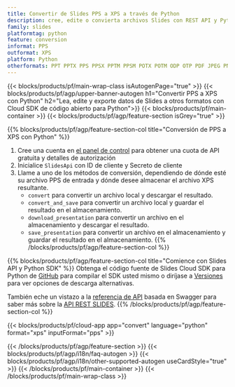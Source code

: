 ```yaml
---
title: Convertir de Slides PPS a XPS a través de Python
description: cree, edite o convierta archivos Slides con REST API y Python SDK de código abierto
family: slides
platformtag: python
feature: conversion
informat: PPS
outformat: XPS
platform: Python
otherformats: PPT PPTX PPS PPSX PPTM PPSM POTX POTM ODP OTP PDF JPEG PNG BMP TIFF SVG HTML SWF HTML5 GIF XAML MPEG4
---
```


{{< blocks/products/pf/main-wrap-class isAutogenPage="true" >}}
{{< blocks/products/pf/agp/upper-banner-autogen h1="Convertir PPS a XPS con Python" h2="Lea, edite y exporte datos de Slides a otros formatos con Cloud SDK de código abierto para Python">}}
{{< blocks/products/pf/main-container >}}
{{< blocks/products/pf/agp/feature-section isGrey="true" >}}

{{% blocks/products/pf/agp/feature-section-col title="Conversión de PPS a XPS con Python" %}}
1. Cree una cuenta en <a href="https://dashboard.aspose.cloud/">el panel de control</a> para obtener una cuota de API gratuita y detalles de autorización
1. Inicialice ```SlidesApi``` con ID de cliente y Secreto de cliente
1. Llame a uno de los métodos de conversión, dependiendo de dónde esté su archivo PPS de entrada y dónde desee almacenar el archivo XPS resultante.
    - ```convert``` para convertir un archivo local y descargar el resultado.
    - ```convert_and_save``` para convertir un archivo local y guardar el resultado en el almacenamiento.
    - ```download_presentation``` para convertir un archivo en el almacenamiento y descargar el resultado.
    - ```save_presentation``` para convertir un archivo en el almacenamiento y guardar el resultado en el almacenamiento.
{{% /blocks/products/pf/agp/feature-section-col %}}

{{% blocks/products/pf/agp/feature-section-col title="Comience con Slides API y Python SDK" %}}
Obtenga el código fuente de Slides Cloud SDK para Python de [GitHub](https://github.com/aspose-slides-cloud/aspose-slides-cloud-python) para compilar el SDK usted mismo o diríjase a [Versiones](https://releases.aspose.cloud/) para ver opciones de descarga alternativas.

También eche un vistazo a la [referencia de API](https://apireference.aspose.cloud/slides/) basada en Swagger para saber más sobre la [API REST SLIDES](https://products.aspose.cloud/slides/curl/).
{{% /blocks/products/pf/agp/feature-section-col %}}

{{< blocks/products/pf/cloud-app app="convert" language="python" format="xps" inputFormat="pps" >}}

{{< /blocks/products/pf/agp/feature-section >}}
{{< blocks/products/pf/agp/i18n/faq-autogen >}}
{{< blocks/products/pf/agp/i18n/other-supported-autogen useCardStyle="true" >}}
{{< /blocks/products/pf/main-container >}}
{{< /blocks/products/pf/main-wrap-class >}}
